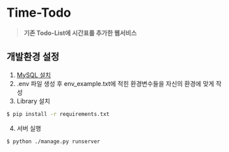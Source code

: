 # Time-Todo

> **기존 Todo-List에 시간표를 추가한 웹서비스**

## 개발환경 설정

1. [MySQL 설치](https://dev.mysql.com/downloads/installer/)
2. .env 파일 생성 후 env_example.txt에 적힌 환경변수들을 자신의 환경에 맞게 작성
3. Library 설치
```bash
$ pip install -r requirements.txt
```

4. 서버 실행
```bash
$ python ./manage.py runserver 
```

